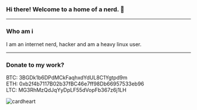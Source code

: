 ### Hi there!  Welcome to a home of a nerd. 👋
<hr>
<h3>Who am i</h3>
<p>I am an internet nerd, hacker and am a heavy linux user.</p>
<hr>

<h3>Donate to my work?</h3>

BTC: 3BGDk1b6DPdMCkFaqhxdYdUL8C1Ygtpd9m<br>
ETH: 0xb2f4b7117B02b37fBC46e7ff98Db66957533eb96<br>
LTC: MG3RhMzQdJqYyDpLF55dVopFb367z6j1LH

![cardheart](https://user-images.githubusercontent.com/84492503/132641082-81655dd6-906d-4822-9e7d-c6e1705d0593.png)

